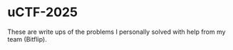 # uCTF-2025
These are write ups of the problems I personally solved with help from my team (Bitflip).
